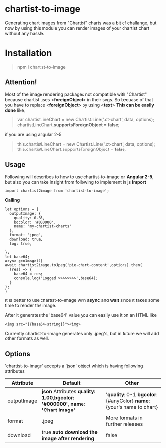 # chartist-to-image

Generating chart images from "Chartist" charts was a bit of challange, but now by using this module you can render images of your chartist chart without any hassle.


# Installation
> npm i chartist-to-image 

## Attention!

Most of the image rendering packages not compatible with "Chartist" because
chartist uses  <**foreignObject**> in their svgs. 
So becuase of that you have to replace <**foreignObject**> by using  <**text**>
**This can be easily done** like,
 >  var chartistLineChart = new Chartist.Line('.ct-chart', data, options);
   > chartistLineChart.**supportsForeignObject = false**; 

if you are using angular 2-5
> this.chartistLineChart = new Chartist.Line('.ct-chart', data, options);
>    this.chartistLineChart.supportsForeignObject = **false**; 

## Usage
Following will describes to how to use chartist-to-image on **Angular 2-5**,
but also you can take insight from following to implement in js
**Import**

 
 
    import chartist2image from 'chartist-to-image';
**Calling**

	let options = {
      outputImage: {
        quality: 0.35,
        bgcolor: '#000000',
        name: 'my-chartist-charts'
      },
      format: 'jpeg',
      download: true,
      log: true,

    };
    let base64;
    async genImage(){
    await chartist2image.toJpeg('pie-chart-content',options).then(
      (res) => {
        base64 = res;
        console.log('Logged >>>>>>>>',base64);
      }
    );
    }
It is better to use chartist-to-image with **async** and **wait** since it takes some time to render the image.

After it generates the 'base64' value you can easily use it on an HTML
like 

    <img src="{{base64-string}}"><img>
Currently chartist-to-image generates only .jpeg's, but in future we will add other formats as well.

## Options

'chartist-to-image' accepts a 'json' object which is having following attributes

|  Attribute              |                Default        |Other                         |
|----------------|-------------------------------|-----------------------------|
|outputImage|**json** Attributes **quality: 1.00**,**bgcolor: '#000000'**, **name: 'Chart Image'**    |'**quality**: 0-1 **bgcolor**: {#anyColor} **name**: {your's name to chart}             |
|format         |.jpeg           |More formats in further releases          |
|download          |true **auto download the image after rendering**|false|


